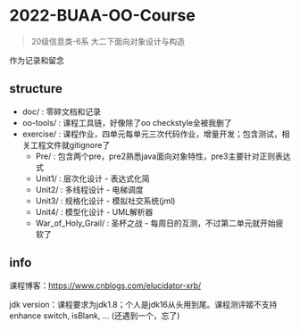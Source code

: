 # 2022-BUAA-OO-Course
> 20级信息类-6系 大二下面向对象设计与构造

作为记录和留念

## structure
- doc/ : 零碎文档和记录
- oo-tools/ : 课程工具链，好像除了oo checkstyle全被我删了
- exercise/ : 课程作业，四单元每单元三次代码作业，增量开发；包含测试，相关工程文件就gitignore了
  - Pre/ : 包含两个pre，pre2熟悉java面向对象特性，pre3主要针对正则表达式
  - Unit1/ : 层次化设计 - 表达式化简
  - Unit2/ : 多线程设计 - 电梯调度
  - Unit3/ : 规格化设计 - 模拟社交系统(jml)
  - Unit4/ : 模型化设计 - UML解析器
  - War_of_Holy_Grail/ : 圣杯之战 - 每周日的互测，不过第二单元就开始疲软了
  
## info
课程博客：https://www.cnblogs.com/elucidator-xrb/

jdk version：课程要求为jdk1.8；个人是jdk16从头用到尾。课程测评姬不支持enhance switch, isBlank, ... (还遇到一个，忘了)
